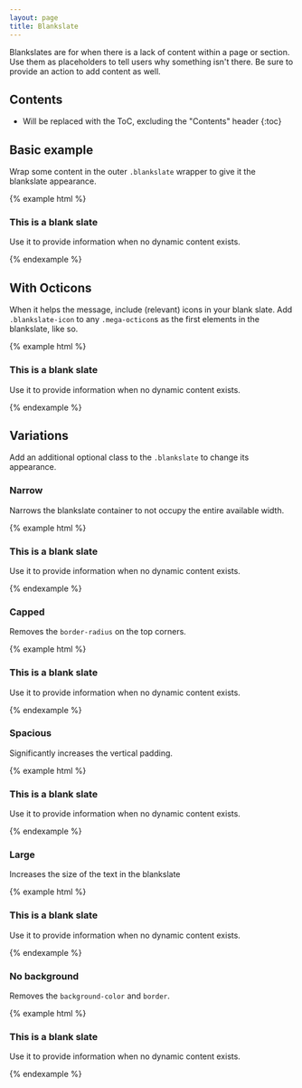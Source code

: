 ```yaml
---
layout: page
title: Blankslate
---
```


Blankslates are for when there is a lack of content within a page or section. Use them as placeholders to tell users why something isn't there. Be sure to provide an action to add content as well.

## Contents

* Will be replaced with the ToC, excluding the "Contents" header
{:toc}

## Basic example

Wrap some content in the outer `.blankslate` wrapper to give it the blankslate appearance.

{% example html %}
<div class="blankslate">
  <h3>This is a blank slate</h3>
  <p>Use it to provide information when no dynamic content exists.</p>
</div>
{% endexample %}

## With Octicons

When it helps the message, include (relevant) icons in your blank slate. Add `.blankslate-icon` to any `.mega-octicon`s as the first elements in the blankslate, like so.

{% example html %}
<div class="blankslate">
  <span class="mega-octicon octicon-git-commit blankslate-icon"></span>
  <span class="mega-octicon octicon-tag blankslate-icon"></span>
  <span class="mega-octicon octicon-git-branch blankslate-icon"></span>
  <h3>This is a blank slate</h3>
  <p>Use it to provide information when no dynamic content exists.</p>
</div>
{% endexample %}

## Variations

Add an additional optional class to the `.blankslate` to change its appearance.

### Narrow

Narrows the blankslate container to not occupy the entire available width.

{% example html %}
<div class="blankslate blankslate-narrow">
  <h3>This is a blank slate</h3>
  <p>Use it to provide information when no dynamic content exists.</p>
</div>
{% endexample %}

### Capped

Removes the `border-radius` on the top corners.

{% example html %}
<div class="blankslate blankslate-capped">
  <h3>This is a blank slate</h3>
  <p>Use it to provide information when no dynamic content exists.</p>
</div>
{% endexample %}

### Spacious

Significantly increases the vertical padding.

{% example html %}
<div class="blankslate blankslate-spacious">
  <h3>This is a blank slate</h3>
  <p>Use it to provide information when no dynamic content exists.</p>
</div>
{% endexample %}

### Large

Increases the size of the text in the blankslate

{% example html %}
<div class="blankslate blankslate-large">
  <h3>This is a blank slate</h3>
  <p>Use it to provide information when no dynamic content exists.</p>
</div>
{% endexample %}

### No background

Removes the `background-color` and `border`.

{% example html %}
<div class="blankslate blankslate-clean-background">
  <h3>This is a blank slate</h3>
  <p>Use it to provide information when no dynamic content exists.</p>
</div>
{% endexample %}
